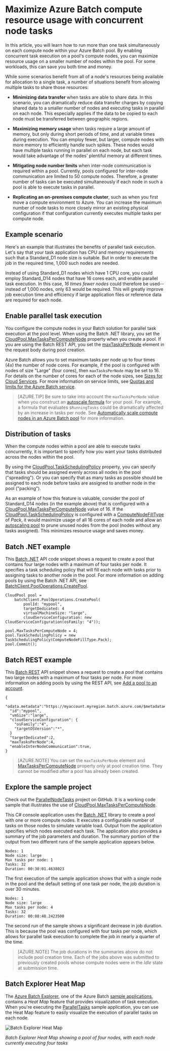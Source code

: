 <properties
    pageTitle="Maximize Batch node use with parallel tasks | Microsoft Azure"
    description="Increase efficiency and lower costs by using fewer compute nodes while running concurrent tasks on each node in an Azure Batch pool"
    services="batch"
    documentationCenter=".net"
    authors="mmacy"
    manager="timlt"
    editor="" />

<tags
    ms.service="batch"
    ms.devlang="multiple"
    ms.topic="article"
    ms.tgt_pltfrm="vm-windows"
    ms.workload="big-compute"
    ms.date="01/22/2016"
    ms.author="marsma" />

# Maximize Azure Batch compute resource usage with concurrent node tasks

In this article, you will learn how to run more than one task simultaneously on each compute node within your Azure Batch pool. By enabling concurrent task execution on a pool's compute nodes, you can maximize resource usage on a smaller number of nodes within the pool. For some workloads, this can save you both time and money.

While some scenarios benefit from all of a node's resources being available for allocation to a single task, a number of situations benefit from allowing multiple tasks to share those resources:

 - **Minimizing data transfer** when tasks are able to share data. In this scenario, you can dramatically reduce data transfer charges by copying shared data to a smaller number of nodes and executing tasks in parallel on each node. This especially applies if the data to be copied to each node must be transferred between geographic regions.

 - **Maximizing memory usage** when tasks require a large amount of memory, but only during short periods of time, and at variable times during execution. You can employ fewer, but larger, compute nodes with more memory to efficiently handle such spikes. These nodes would have multiple tasks running in parallel on each node, but each task would take advantage of the nodes' plentiful memory at different times.

 - **Mitigating node number limits** when inter-node communication is required within a pool. Currently, pools configured for inter-node communication are limited to 50 compute nodes. Therefore, a greater number of tasks can be executed simultaneously if each node in such a pool is able to execute tasks in parallel.

 - **Replicating an on-premises compute cluster**, such as when you first move a compute environment to Azure. You can increase the maximum number of node tasks to more closely mirror an existing physical configuration if that configuration currently executes multiple tasks per compute node.

## Example scenario

Here's an example that illustrates the benefits of parallel task execution. Let's say that your task application has CPU and memory requirements such that a Standard\_D1 node size is suitable. But in order to execute the job in the required time, 1,000 such nodes are needed.

Instead of using Standard\_D1 nodes which have 1 CPU core, you could employ Standard\_D14 nodes that have 16 cores each, and enable parallel task execution. In this case, *16 times fewer nodes* could therefore be used--instead of 1,000 nodes, only 63 would be required. This will greatly improve job execution time and efficiency if large application files or reference data are required for each node.

## Enable parallel task execution

You configure the compute nodes in your Batch solution for parallel task execution at the pool level. When using the Batch .NET library, you set the [CloudPool.MaxTasksPerComputeNode][maxtasks_net] property when you create a pool. If you are using the Batch REST API, you set the [maxTasksPerNode][rest_addpool] element in the request body during pool creation.

Azure Batch allows you to set maximum tasks per node up to four times (4x) the number of node cores. For example, if the pool is configured with nodes of size "Large" (four cores), then `maxTasksPerNode` may be set to 16. For details on the number of cores for each of the node sizes, see [Sizes for Cloud Services](./../cloud-services/cloud-services-sizes-specs.md). For more information on service limits, see [Quotas and limits for the Azure Batch service](batch-quota-limit.md).

> [AZURE.TIP] Be sure to take into account the `maxTasksPerNode` value when you construct an [autoscale formula][enable_autoscaling] for your pool. For example, a formula that evaluates `$RunningTasks` could be dramatically affected by an increase in tasks per node. See [Automatically scale compute nodes in an Azure Batch pool](batch-automatic-scaling.md) for more information.

## Distribution of tasks

When the compute nodes within a pool are able to execute tasks concurrently, it is important to specify how you want your tasks distributed across the nodes within the pool.

By using the [CloudPool.TaskSchedulingPolicy][task_schedule] property, you can specify that tasks should be assigned evenly across all nodes in the pool ("spreading"). Or you can specify that as many tasks as possible should be assigned to each node before tasks are assigned to another node in the pool ("packing").

As an example of how this feature is valuable, consider the pool of Standard\_D14 nodes (in the example above) that is configured with a [CloudPool.MaxTasksPerComputeNode][maxtasks_net] value of 16. If the [CloudPool.TaskSchedulingPolicy][task_schedule] is configured with a [ComputeNodeFillType][fill_type] of *Pack*, it would maximize usage of all 16 cores of each node and allow an [autoscaling pool](./batch-automatic-scaling.md) to prune unused nodes from the pool (nodes without any tasks assigned). This minimizes resource usage and saves money.

## Batch .NET example

This [Batch .NET][api_net] API code snippet shows a request to create a pool that contains four large nodes with a maximum of four tasks per node. It specifies a task scheduling policy that will fill each node with tasks prior to assigning tasks to another node in the pool. For more information on adding pools by using the Batch .NET API, see [BatchClient.PoolOperations.CreatePool][poolcreate_net].

```
CloudPool pool =
    batchClient.PoolOperations.CreatePool(
        poolId: "mypool",
        targetDedicated: 4
        virtualMachineSize: "large",
        cloudServiceConfiguration: new CloudServiceConfiguration(osFamily: "4"));

pool.MaxTasksPerComputeNode = 4;
pool.TaskSchedulingPolicy = new TaskSchedulingPolicy(ComputeNodeFillType.Pack);
pool.Commit();
```

## Batch REST example

This [Batch REST][api_rest] API snippet shows a request to create a pool that contains two large nodes with a maximum of four tasks per node. For more information on adding pools by using the REST API, see [Add a pool to an account][rest_addpool].

```
{
  "odata.metadata":"https://myaccount.myregion.batch.azure.com/$metadata#pools/@Element",
  "id":"mypool",
  "vmSize":"large",
  "cloudServiceConfiguration": {
    "osFamily":"4",
    "targetOSVersion":"*",
  }
  "targetDedicated":2,
  "maxTasksPerNode":4,
  "enableInterNodeCommunication":true,
}
```

> [AZURE.NOTE] You can set the `maxTasksPerNode` element and [MaxTasksPerComputeNode][maxtasks_net] property only at pool creation time. They cannot be modified after a pool has already been created.

## Explore the sample project

Check out the [ParallelNodeTasks][parallel_tasks_sample] project on GitHub. It is a working code sample that illustrates the use of [CloudPool.MaxTasksPerComputeNode][maxtasks_net].

This C# console application uses the [Batch .NET][api_net] library to create a pool with one or more compute nodes. It executes a configurable number of tasks on those nodes to simulate variable load. Output from the application specifies which nodes executed each task. The application also provides a summary of the job parameters and duration. The summary portion of the output from two different runs of the sample application appears below.

```
Nodes: 1
Node size: large
Max tasks per node: 1
Tasks: 32
Duration: 00:30:01.4638023
```

The first execution of the sample application shows that with a single node in the pool and the default setting of one task per node, the job duration is over 30 minutes.

```
Nodes: 1
Node size: large
Max tasks per node: 4
Tasks: 32
Duration: 00:08:48.2423500
```

The second run of the sample shows a significant decrease in job duration. This is because the pool was configured with four tasks per node, which allows for parallel task execution to complete the job in nearly a quarter of the time.

> [AZURE.NOTE] The job durations in the summaries above do not include pool creation time. Each of the jobs above was submitted to previously created pools whose compute nodes were in the *Idle* state at submission time.

## Batch Explorer Heat Map

The [Azure Batch Explorer][batch_explorer], one of the Azure Batch [sample applications][github_samples], contains a *Heat Map* feature that provides visualization of task execution. When you're executing the [ParallelTasks][parallel_tasks_sample] sample application, you can use the Heat Map feature to easily visualize the execution of parallel tasks on each node.

![Batch Explorer Heat Map][1]

*Batch Explorer Heat Map showing a pool of four nodes, with each node currently executing four tasks*

[api_net]: http://msdn.microsoft.com/library/azure/mt348682.aspx
[api_rest]: http://msdn.microsoft.com/library/azure/dn820158.aspx
[batch_explorer]: https://github.com/Azure/azure-batch-samples/tree/master/CSharp/BatchExplorer
[cloudpool]: https://msdn.microsoft.com/library/azure/microsoft.azure.batch.cloudpool.aspx
[enable_autoscaling]: https://msdn.microsoft.com/library/azure/dn820173.aspx
[fill_type]: https://msdn.microsoft.com/library/microsoft.azure.batch.common.computenodefilltype.aspx
[github_samples]: https://github.com/Azure/azure-batch-samples
[maxtasks_net]: http://msdn.microsoft.com/library/azure/microsoft.azure.batch.cloudpool.maxtaskspercomputenode.aspx
[rest_addpool]: https://msdn.microsoft.com/library/azure/dn820174.aspx
[parallel_tasks_sample]: https://github.com/Azure/azure-batch-samples/tree/master/CSharp/ArticleProjects/ParallelTasks
[poolcreate_net]: https://msdn.microsoft.com/library/azure/microsoft.azure.batch.pooloperations.createpool.aspx
[task_schedule]: https://msdn.microsoft.com/library/microsoft.azure.batch.cloudpool.taskschedulingpolicy.aspx

[1]: ./media/batch-parallel-node-tasks\heat_map.png


<!--HONumber=Apr16_HO2-->


